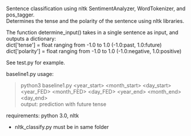 Sentence classification using nltk SentimentAnalyzer, WordTokenizer, and pos_tagger.  
Determines the tense and the polarity of the sentence using nltk libraries.  

The function determine_input() takes in a single sentence as input, and outputs a dictionary:  
dict['tense'] = float ranging from -1.0 to 1.0 (-1.0:past, 1.0:future)  
dict['polarity'] = float ranging from -1.0 to 1.0 (-1.0:negative, 1.0:positive)  

See test.py for example.  

baseline1.py usage:
> python3 baseline1.py <year_start> <month_start> <day_start> <year_FED> <month_FED> <day_FED> <year_end> <month_end> <day_end>  
output: prediction with future tense

requirements: python 3.0, nltk  

* nltk_classify.py must be in same folder  